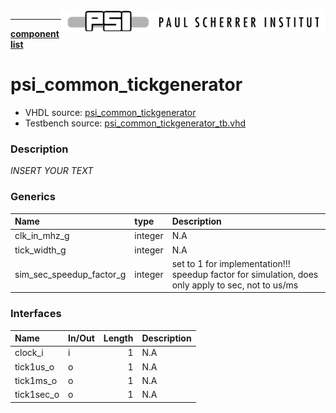 <img align="right" src="../psi_logo.png">

***

[**component list**](../README.md)

# psi_common_tickgenerator
 - VHDL source: [psi_common_tickgenerator](../../hdl/psi_common_tickgenerator.vhd)
 - Testbench source: [psi_common_tickgenerator_tb.vhd](../../testbench/psi_common_tickgenerator_tb/psi_common_tickgenerator_tb.vhd)

### Description
*INSERT YOUR TEXT*

### Generics
| Name                     | type    | Description                                                                                        |
|:-------------------------|:--------|:---------------------------------------------------------------------------------------------------|
| clk_in_mhz_g             | integer | N.A                                                                                                |
| tick_width_g             | integer | N.A                                                                                                |
| sim_sec_speedup_factor_g | integer | set to 1 for implementation!!! speedup factor for simulation, does only apply to sec, not to us/ms |

### Interfaces
| Name       | In/Out   |   Length | Description   |
|:-----------|:---------|---------:|:--------------|
| clock_i    | i        |        1 | N.A           |
| tick1us_o  | o        |        1 | N.A           |
| tick1ms_o  | o        |        1 | N.A           |
| tick1sec_o | o        |        1 | N.A           |
